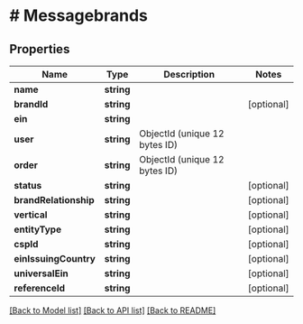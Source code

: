 # # Messagebrands

## Properties

Name | Type | Description | Notes
------------ | ------------- | ------------- | -------------
**name** | **string** |  |
**brandId** | **string** |  | [optional]
**ein** | **string** |  |
**user** | **string** | ObjectId (unique 12 bytes ID) |
**order** | **string** | ObjectId (unique 12 bytes ID) |
**status** | **string** |  | [optional]
**brandRelationship** | **string** |  | [optional]
**vertical** | **string** |  | [optional]
**entityType** | **string** |  | [optional]
**cspId** | **string** |  | [optional]
**einIssuingCountry** | **string** |  | [optional]
**universalEin** | **string** |  | [optional]
**referenceId** | **string** |  | [optional]

[[Back to Model list]](../../README.md#models) [[Back to API list]](../../README.md#endpoints) [[Back to README]](../../README.md)
